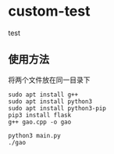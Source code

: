 # custom-test
test

## 使用方法

将两个文件放在同一目录下

```
sudo apt install g++
sudo apt install python3
sudo apt install python3-pip
pip3 install flask
g++ gao.cpp -o gao
```

```
python3 main.py
./gao
```
